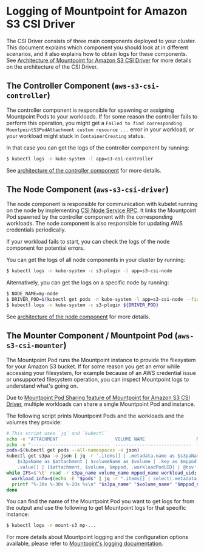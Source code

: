 # Logging of Mountpoint for Amazon S3 CSI Driver

The CSI Driver consists of three main components deployed to your cluster.
This document explains which component you should look at in different scenarios,
and it also explains how to obtain logs for these components.
See [Architecture of Mountpoint for Amazon S3 CSI Driver](./ARCHITECTURE.md)
for more details on the architecture of the CSI Driver.

## The Controller Component (`aws-s3-csi-controller`)

The controller component is responsible for spawning or assigning Mountpoint Pods to your workloads.
If for some reason the controller fails to perform this operation,
you might get a `Failed to find corresponding MountpointS3PodAttachment custom resource ...` error in your workload, or your workload might stuck in `ContainerCreating` status.

In that case you can get the logs of the controller component by running:

```bash
$ kubectl logs -n kube-system -l app=s3-csi-controller
```

See [architecture of the controller component](./ARCHITECTURE.md#the-controller-component-aws-s3-csi-controller) for more details.

## The Node Component (`aws-s3-csi-driver`)

The node component is responsible for communication with kubelet running on the node
by implementing [CSI Node Service RPC](https://github.com/container-storage-interface/spec/blob/master/spec.md#node-service-rpc).
It links the Mountpoint Pod spawned by the controller component with the corresponding workloads.
The node component is also responsible for updating AWS credentials periodically.

If your workload fails to start, you can check the logs of the node component for potential errors.

You can get the logs of all node components in your cluster by running:

```bash
$ kubectl logs -n kube-system -c s3-plugin -l app=s3-csi-node
```

Alternatively, you can get the logs on a specific node by running:

```bash
$ NODE_NAME=my-node
$ DRIVER_POD=$(kubectl get pods -n kube-system -l app=s3-csi-node --field-selector spec.nodeName=${NODE_NAME} --no-headers -o custom-columns=":metadata.name")
$ kubectl logs -n kube-system -c s3-plugin ${DRIVER_POD}
```

See [architecture of the node component](./ARCHITECTURE.md#the-node-component-aws-s3-csi-driver) for more details.

## The Mounter Component / Mountpoint Pod (`aws-s3-csi-mounter`)

The Mountpoint Pod runs the Mountpoint instance to provide the filesystem for your Amazon S3 bucket.
If for some reason you get an error while accessing your filesystem,
for example because of an AWS credential issue or unsupported filesystem operation,
you can inspect Mountpoint logs to understand what's going on.

Due to [Mountpoint Pod Sharing feature of Mountpoint for Amazon S3 CSI Driver](./MOUNTPOINT_POD_SHARING.md),
multiple workloads can share a single Mountpoint Pod and instance.

The following script prints Mountpoint Pods and the workloads and the volumes they provide:

```bash
# This script uses `jq` and `kubectl`
echo -e "ATTACHMENT                     VOLUME NAME                   MOUNTPOINT POD       WORKLOAD POD"
echo -e "-----------------------------  ----------------------------  ------------------   ------------------------------"
pods=$(kubectl get pods --all-namespaces -o json)
kubectl get s3pa -o json | jq -r '.items[] | .metadata.name as $s3paName | .spec.persistentVolumeName as $volumeName | .spec.mountpointS3PodAttachments | to_entries[] |
    $s3paName as $attachment | $volumeName as $volume | .key as $mppod |
    .value[] | [$attachment, $volume, $mppod, .workloadPodUID] | @tsv' |
while IFS=$'\t' read -r s3pa_name volume_name mppod_name workload_uid; do
  workload_info=$(echo -E "$pods" | jq -r ".items[] | select(.metadata.uid==\"$workload_uid\") | .metadata.namespace + \"/\" + .metadata.name")
  printf "%-30s %-30s %-20s %s\n" "$s3pa_name" "$volume_name" "$mppod_name" "$workload_info"
done
```

You can find the name of the Mountpoint Pod you want to get logs for from the output and use the following to get Mountpoint logs for that specific instance:

```bash
$ kubectl logs -n mount-s3 mp-...
```

For more details about Mountpoint logging and the configuration options available, please refer to [Mountpoint's logging documentation](https://github.com/awslabs/mountpoint-s3/blob/main/doc/LOGGING.md).
